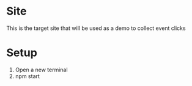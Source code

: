 # Site

This is the target site that will be used as a demo to collect event clicks

# Setup

1. Open a new terminal
3. npm start